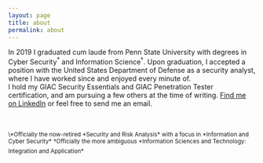 ```yaml
---
layout: page
title: about
permalink: about
---
```


In 2019 I graduated cum laude from Penn State University with degrees in Cyber Security<sup>*</sup> and Information Science<sup>†</sup>. Upon graduation, I accepted a position with the United States Department of Defense as a security analyst, where I have worked since and enjoyed every minute of.
<br>
I hold my GIAC Security Essentials and GIAC Penetration Tester certification, and am pursuing a few others at the time of writing. [Find me on LinkedIn](https://www.linkedin.com/in/jaredtrigili/) or feel free to send me an email.  
<br>
<div data-iframe-width="150" data-iframe-height="270" data-share-badge-id="313b1fdb-c345-4cec-91b2-3c2c890a701a" data-share-badge-host="https://www.youracclaim.com"></div><script type="text/javascript" async src="//cdn.youracclaim.com/assets/utilities/embed.js"></script>
<div data-iframe-width="150" data-iframe-height="270" data-share-badge-id="3223e29b-31a2-4138-a879-2c11539e405e" data-share-badge-host="https://www.youracclaim.com"></div><script type="text/javascript" async src="//cdn.youracclaim.com/assets/utilities/embed.js"></script>
<div data-iframe-width="150" data-iframe-height="270" data-share-badge-id="7b101176-23bf-4577-8b4c-794ebf7f572b" data-share-badge-host="https://www.youracclaim.com"></div><script type="text/javascript" async src="//cdn.youracclaim.com/assets/utilities/embed.js"></script>
<br>
<sup>\*Officially the now-retired *Security and Risk Analysis* with a focus in *Information and Cyber Security*</sup>  
<sup>†Officially the more ambiguous *Information Sciences and Technology: Integration and Application*</sup>  
